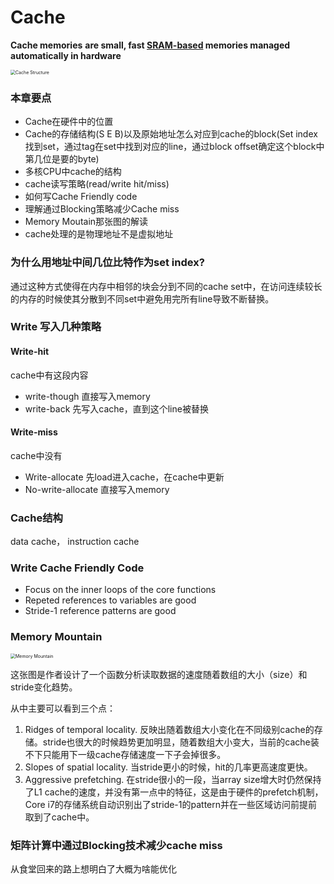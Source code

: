 # Cache

**Cache memories** **are small, fast <u>SRAM-based</u> memories managed automatically in hardware**

<img src="/Users/zhuzheng/Notes/csapp/Pictures/Cache Structure.png" alt="Cache Structure" style="zoom:50%;" />

### 本章要点

* Cache在硬件中的位置
* Cache的存储结构(S E B)以及原始地址怎么对应到cache的block(Set index找到set，通过tag在set中找到对应的line，通过block offset确定这个block中第几位是要的byte)
* 多核CPU中cache的结构
* cache读写策略(read/write hit/miss)
* 如何写Cache Friendly code
* 理解通过Blocking策略减少Cache miss
* Memory Moutain那张图的解读
* cache处理的是物理地址不是虚拟地址

### 为什么用地址中间几位比特作为set index?

通过这种方式使得在内存中相邻的块会分到不同的cache set中，在访问连续较长的内存的时候使其分散到不同set中避免用完所有line导致不断替换。

### Write 写入几种策略

#### Write-hit

cache中有这段内容

* write-though 直接写入memory
* write-back 先写入cache，直到这个line被替换

#### Write-miss

cache中没有

* Write-allocate 先load进入cache，在cache中更新
* No-write-allocate 直接写入memory

### Cache结构

data cache， instruction cache

### Write Cache Friendly Code

* Focus on the inner loops of the core functions
* Repeted references to variables are good 
* Stride-1 reference patterns are good

### Memory Mountain

<img src="/Users/zhuzheng/Notes/csapp/Pictures/Memory Mountain.png" alt="Memory Mountain" style="zoom:50%;" />

这张图是作者设计了一个函数分析读取数据的速度随着数组的大小（size）和stride变化趋势。

从中主要可以看到三个点：

1. Ridges of temporal locality. 反映出随着数组大小变化在不同级别cache的存储。stride也很大的时候趋势更加明显，随着数组大小变大，当前的cache装不下只能用下一级cache存储速度一下子会掉很多。
2. Slopes of spatial locality. 当stride更小的时候，hit的几率更高速度更快。
3. Aggressive prefetching. 在stride很小的一段，当array size增大时仍然保持了L1 cache的速度，并没有第一点中的特征，这是由于硬件的prefetch机制，Core i7的存储系统自动识别出了stride-1的pattern并在一些区域访问前提前取到了cache中。



### 矩阵计算中通过Blocking技术减少cache miss

从食堂回来的路上想明白了大概为啥能优化
